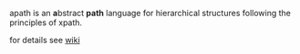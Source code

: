 apath is an **a**bstract **path** language for hierarchical structures following the principles of xpath. 


for details see [wiki](https://github.com/a-f-m/japath3/wiki)

<!-- the following screen cast gives a hands-on impression: -->


